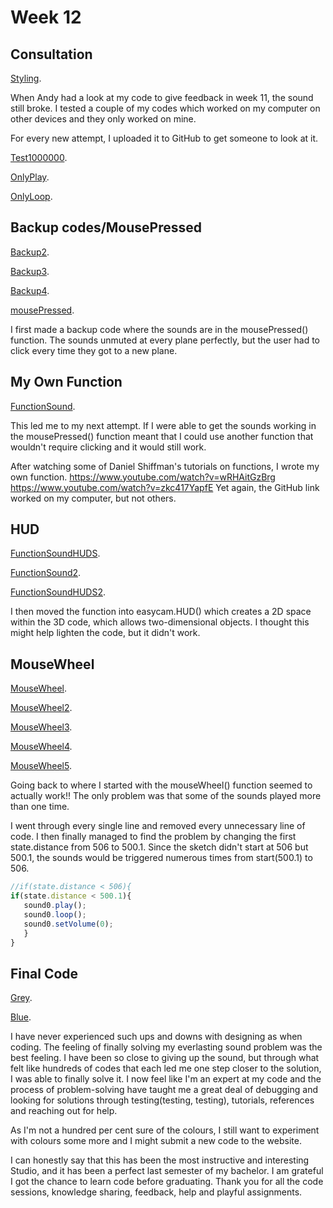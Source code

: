 # Week 12

## Consultation

[Styling](https://kristinegudmundsen.github.io/CodeWords/SKO/Week_12/MajorProjectSketch14/).

When Andy had a look at my code to give feedback in week 11, the sound still broke. I tested a couple of my codes which worked on my computer on other devices and they only worked on mine. 

For every new attempt, I uploaded it to GitHub to get someone to look at it. 

[Test1000000](https://kristinegudmundsen.github.io/CodeWords/SKO/Week_12/MajorProjectSketch16/).

[OnlyPlay](https://kristinegudmundsen.github.io/CodeWords/SKO/Week_12/MajorProjectSketchOnlyPlay/).

[OnlyLoop](https://kristinegudmundsen.github.io/CodeWords/SKO/Week_12/MajorProjectSketchOnlyLoop/).

## Backup codes/MousePressed

[Backup2](https://kristinegudmundsen.github.io/CodeWords/SKO/Week_12/MajorProjectSketchBackup2/).

[Backup3](https://kristinegudmundsen.github.io/CodeWords/SKO/Week_12/MajorProjectSketchBackup3/).

[Backup4](https://kristinegudmundsen.github.io/CodeWords/SKO/Week_12/MajorProjectSketchBackup4/).

[mousePressed](https://kristinegudmundsen.github.io/CodeWords/SKO/Week_12/MajorProjectSketchTest100/).

I first made a backup code where the sounds are in the mousePressed() function. The sounds unmuted at every plane perfectly, but the user had to click every time they got to a new plane. 


## My Own Function

[FunctionSound](https://kristinegudmundsen.github.io/CodeWords/SKO/Week_12/MajorProjectSketchFunctionSounds/).

This led me to my next attempt. If I were able to get the sounds working in the mousePressed() function meant that I could use another function that wouldn't require clicking and it would still work. 

After watching some of Daniel Shiffman's tutorials on functions, I wrote my own function. 
https://www.youtube.com/watch?v=wRHAitGzBrg
https://www.youtube.com/watch?v=zkc417YapfE
Yet again, the GitHub link worked on my computer, but not others. 

## HUD

[FunctionSoundHUDS](https://kristinegudmundsen.github.io/CodeWords/SKO/Week_12/MajorProjectSketchFunctionSoundsHUDS/).

[FunctionSound2](https://kristinegudmundsen.github.io/CodeWords/SKO/Week_12/MajorProjectSketchFunctionSounds2/).

[FunctionSoundHUDS2](https://kristinegudmundsen.github.io/CodeWords/SKO/Week_12/MajorProjectSketchFunctionSoundsHUDS2/).

I then moved the function into easycam.HUD() which creates a 2D space within the 3D code, which allows two-dimensional objects. I thought this might help lighten the code, but it didn't work. 


## MouseWheel

[MouseWheel](https://kristinegudmundsen.github.io/CodeWords/SKO/Week_12/MajorProjectSketchMouseWheel/).

[MouseWheel2](https://kristinegudmundsen.github.io/CodeWords/SKO/Week_12/MajorProjectSketchMouseWheel2/).

[MouseWheel3](https://kristinegudmundsen.github.io/CodeWords/SKO/Week_12/MajorProjectSketchMouseWheel3/).

[MouseWheel4](https://kristinegudmundsen.github.io/CodeWords/SKO/Week_12/MajorProjectSketchMouseWheel4/).

[MouseWheel5](https://kristinegudmundsen.github.io/CodeWords/SKO/Week_12/MajorProjectSketchMouseWheel5/).


Going back to where I started with the mouseWheel() function seemed to actually work!! The only problem was that some of the sounds played more than one time. 


I went through every single line and removed every unnecessary line of code. I then finally managed to find the problem by changing the first state.distance from 506 to 500.1. Since the sketch didn't start at 506 but 500.1, the sounds would be triggered numerous times from start(500.1) to 506. 

```javascript
//if(state.distance < 506){
if(state.distance < 500.1){
   sound0.play();
   sound0.loop();
   sound0.setVolume(0);
   }
}
```

## Final Code

[Grey](https://kristinegudmundsen.github.io/CodeWords/SKO/Week_12/CodeWords1/).

[Blue](https://kristinegudmundsen.github.io/CodeWords/SKO/Week_12/CodeWords0/).

I have never experienced such ups and downs with designing as when coding. The feeling of finally solving my everlasting sound problem was the best feeling. I have been so close to giving up the sound, but through what felt like hundreds of codes that each led me one step closer to the solution, I was able to finally solve it. I now feel like I'm an expert at my code and the process of problem-solving have taught me a great deal of debugging and looking for solutions through testing(testing, testing), tutorials, references and reaching out for help.

As I'm not a hundred per cent sure of the colours, I still want to experiment with colours some more and I might submit a new code to the website. 

I can honestly say that this has been the most instructive and interesting Studio, and it has been a perfect last semester of my bachelor. I am grateful I got the chance to learn code before graduating. Thank you for all the code sessions, knowledge sharing, feedback, help and playful assignments. 



